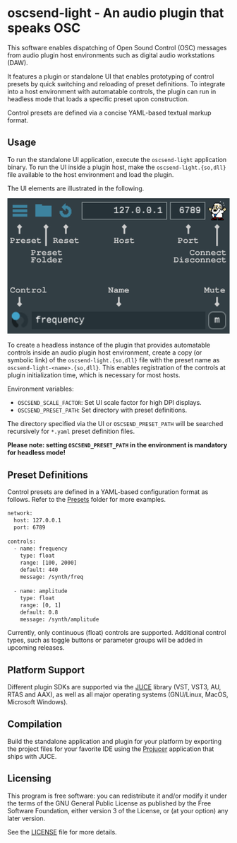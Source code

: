oscsend-light - An audio plugin that speaks OSC
===============================================

This software enables dispatching of Open Sound Control (OSC) messages
from audio plugin host environments such as digital audio workstations
(DAW). 

It features a plugin or standalone UI that enables prototyping
of control presets by quick switching and reloading of preset
definitions.  To integrate into a host environment with automatable
controls, the plugin can run in headless mode that loads a specific
preset upon construction. 

Control presets are defined via a concise
YAML-based textual markup format.


Usage
-----

To run the standalone UI application, execute the `oscsend-light`
application binary. To run the UI inside a plugin host, make the
`oscsend-light.{so,dll}` file available to the host environment and
load the plugin.

The UI elements are illustrated in the following.

<img src="Documentation/Images/ui-overview.png" width="512" title="oscsend-light UI overview">

To create a headless instance of the plugin that provides automatable
controls inside an audio plugin host environment, create a copy (or
symbolic link) of the `oscsend-light.{so,dll}` file with the preset
name as `oscsend-light-<name>.{so,dll}`. This enables
registration of the controls at plugin initialization time, which is
necessary for most hosts.

Environment variables:
- `OSCSEND_SCALE_FACTOR`: Set UI scale factor for high DPI displays.
- `OSCSEND_PRESET_PATH`: Set directory with preset definitions.

The directory specified via the UI or `OSCSEND_PRESET_PATH` will
be searched recursively for `*.yaml` preset definition files.

**Please note: setting `OSCSEND_PRESET_PATH` in the environment is
  mandatory for headless mode!**


Preset Definitions
------------------

Control presets are defined in a YAML-based configuration format as
follows. Refer to the [Presets](Presets) folder for more examples.


```
network:
  host: 127.0.0.1
  port: 6789

controls:
  - name: frequency
    type: float
    range: [100, 2000]
    default: 440
    message: /synth/freq

  - name: amplitude
    type: float
    range: [0, 1]
    default: 0.8
    message: /synth/amplitude
```

Currently, only continuous (float) controls are supported. Additional
control types, such as toggle buttons or parameter groups will be
added in upcoming releases.


Platform Support
----------------

Different plugin SDKs are supported via the [JUCE](https://juce.com/)
library (VST, VST3, AU, RTAS and AAX), as well as all major operating
systems (GNU/Linux, MacOS, Microsoft Windows).


Compilation
-----------

Build the standalone application and plugin for your platform by
exporting the project files for your favorite IDE using the
[Projucer](https://juce.com/discover/projucer) application that ships
with JUCE.


Licensing
---------

This program is free software: you can redistribute it and/or modify
it under the terms of the GNU General Public License as published by
the Free Software Foundation, either version 3 of the License, or (at
your option) any later version. 

See the [LICENSE](LICENSE) file for more details.
